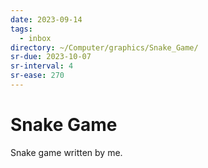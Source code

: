```yaml
---
date: 2023-09-14
tags:
  - inbox
directory: ~/Computer/graphics/Snake_Game/
sr-due: 2023-10-07
sr-interval: 4
sr-ease: 270
---
```


# Snake Game

Snake game written by me.


